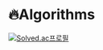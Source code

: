 # 🔥Algorithms

[![Solved.ac프로필](http://mazassumnida.wtf/api/v2/generate_badge?boj=alsdn520)](https://solved.ac/profile/alsdn520)

